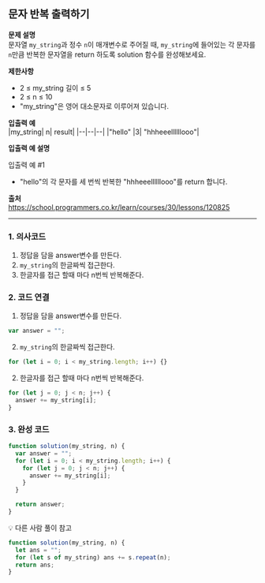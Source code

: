 ## 문자 반복 출력하기

**문제 설명**  
문자열 `my_string`과 정수 `n`이 매개변수로 주어질 때, `my_string`에 들어있는 각 문자를 `n`만큼 반복한 문자열을 return 하도록 solution 함수를 완성해보세요.

**제한사항**

- 2 ≤ my_string 길이 ≤ 5
- 2 ≤ n ≤ 10
- "my_string"은 영어 대소문자로 이루어져 있습니다.

**입출력 예**  
|my_string| n| result|
|--|--|--|
|"hello" |3| "hhheeellllllooo"|

**입출력 예 설명**

입출력 예 #1

- "hello"의 각 문자를 세 번씩 반복한 "hhheeellllllooo"를 return 합니다.

**출처**  
https://school.programmers.co.kr/learn/courses/30/lessons/120825

---

### 1. 의사코드

1. 정답을 담을 answer변수를 만든다.
2. `my_string`의 한글짜씩 접근한다.
3. 한글자를 접근 할때 마다 n번씩 반복해준다.

### 2. 코드 연결

1. 정답을 담을 answer변수를 만든다.

```javascript
var answer = "";
```

2. `my_string`의 한글짜씩 접근한다.

```javascript
for (let i = 0; i < my_string.length; i++) {}
```

2. 한글자를 접근 할때 마다 n번씩 반복해준다.

```javascript
for (let j = 0; j < n; j++) {
  answer += my_string[i];
}
```

### 3. 완성 코드

```javascript
function solution(my_string, n) {
  var answer = "";
  for (let i = 0; i < my_string.length; i++) {
    for (let j = 0; j < n; j++) {
      answer += my_string[i];
    }
  }

  return answer;
}
```

💡 다른 사람 풀이 참고

```javascript
function solution(my_string, n) {
  let ans = "";
  for (let s of my_string) ans += s.repeat(n);
  return ans;
}
```
